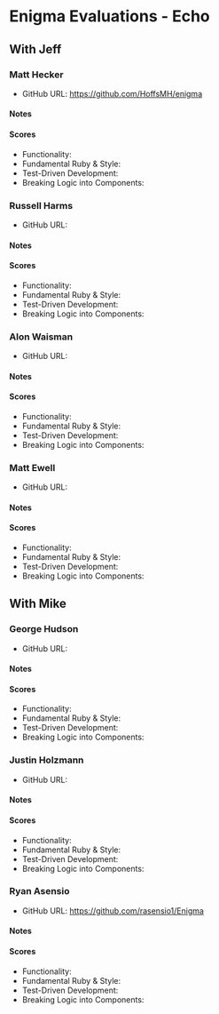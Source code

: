# Enigma Evaluations - Echo

## With Jeff

### Matt Hecker

* GitHub URL: https://github.com/HoffsMH/enigma

#### Notes

#### Scores

* Functionality:
* Fundamental Ruby & Style:
* Test-Driven Development:
* Breaking Logic into Components:

### Russell Harms

* GitHub URL:

#### Notes

#### Scores

* Functionality:
* Fundamental Ruby & Style:
* Test-Driven Development:
* Breaking Logic into Components:

### Alon Waisman

* GitHub URL:

#### Notes

#### Scores

* Functionality:
* Fundamental Ruby & Style:
* Test-Driven Development:
* Breaking Logic into Components:

### Matt Ewell

* GitHub URL:

#### Notes

#### Scores

* Functionality:
* Fundamental Ruby & Style:
* Test-Driven Development:
* Breaking Logic into Components:


## With Mike

### George Hudson

* GitHub URL:

#### Notes

#### Scores

* Functionality:
* Fundamental Ruby & Style:
* Test-Driven Development:
* Breaking Logic into Components:

### Justin Holzmann

* GitHub URL:

#### Notes

#### Scores

* Functionality:
* Fundamental Ruby & Style:
* Test-Driven Development:
* Breaking Logic into Components:

### Ryan Asensio

* GitHub URL: https://github.com/rasensio1/Enigma

#### Notes

#### Scores

* Functionality:
* Fundamental Ruby & Style:
* Test-Driven Development:
* Breaking Logic into Components:
